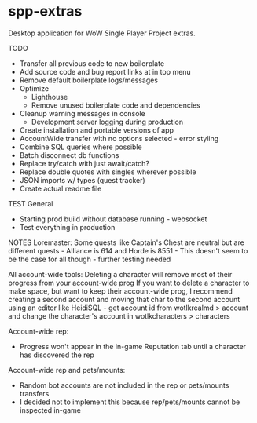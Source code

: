 # spp-extras
Desktop application for WoW Single Player Project extras.

TODO
- Transfer all previous code to new boilerplate
- Add source code and bug report links at in top menu
- Remove default boilerplate logs/messages
- Optimize
  - Lighthouse
  - Remove unused boilerplate code and dependencies
- Cleanup warning messages in console
  - Development server logging during production
- Create installation and portable versions of app
- AccountWide transfer with no options selected - error styling
- Combine SQL queries where possible
- Batch disconnect db functions
- Replace try/catch with just await/catch?
- Replace double quotes with singles wherever possible
- JSON imports w/ types (quest tracker)
- Create actual readme file


TEST
General
  - Starting prod build without database running - websocket
  - Test everything in production


NOTES
Loremaster:
  Some quests like Captain's Chest are neutral but are different quests
    - Alliance is 614 and Horde is 8551
    - This doesn't seem to be the case for all though - further testing needed

All account-wide tools:
  Deleting a character will remove most of their progress from your account-wide prog
  If you want to delete a character to make space, but want to keep their account-wide prog,
  I recommend creating a second account and moving that char to the second account using an
  editor like HeidiSQL
    - get account id from wotlkrealmd > account and change the character's account in wotlkcharacters > characters

Account-wide rep:
  - Progress won't appear in the in-game Reputation tab until a character has discovered the rep

Account-wide rep and pets/mounts:
  - Random bot accounts are not included in the rep or pets/mounts transfers
  - I decided not to implement this because rep/pets/mounts cannot be inspected in-game
